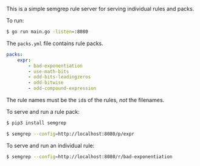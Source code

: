 
This is a simple semgrep rule server for serving individual rules and packs.

To run:

```sh
$ go run main.go -listen=:8080
```

The `packs.yml` file contains rule packs.

```yaml
packs:
    expr:
        - bad-exponentiation
        - use-math-bits
        - odd-bits-leadingzeros
        - odd-bitwise
        - odd-compound-expression
```

The rule names must be the `id`s of the rules, *not* the filenames.

To serve and run a rule pack:

```sh
$ pip3 install semgrep
```

```sh
$ semgrep --config=http://localhost:8080/p/expr
```

To serve and run an individual rule:
```sh
$ semgrep --config=http://localhost:8080/r/bad-exponentiation
```

